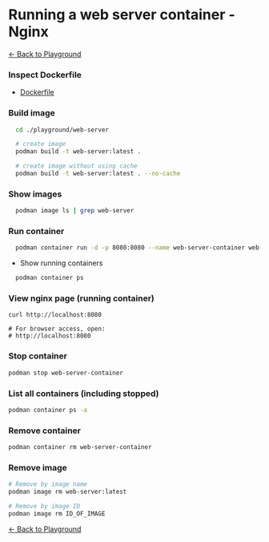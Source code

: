 # Running a web server container - Nginx

[← Back to Playground](../docs/playground.md)


### Inspect Dockerfile
- [Dockerfile](../playground/web-server/Dockerfile)

### Build image
```bash
  cd ./playground/web-server

  # create image
  podman build -t web-server:latest .

  # create image without using cache
  podman build -t web-server:latest . --no-cache 
```

### Show images
```bash
  podman image ls | grep web-server
```

### Run container
```bash
  podman container run -d -p 8080:8080 --name web-server-container web-server:latest
```
- Show running containers
```bash
  podman container ps
```

### View nginx page (running container)
```
curl http://localhost:8080

# For browser access, open:
# http://localhost:8080
```

### Stop container
```bash
podman stop web-server-container
```

### List all containers (including stopped)
```bash
podman container ps -a
```

### Remove container
```bash
podman container rm web-server-container
```

### Remove image
```bash
# Remove by image name
podman image rm web-server:latest

# Remove by image ID
podman image rm ID_OF_IMAGE
```

[← Back to Playground](../docs/playground.md)
